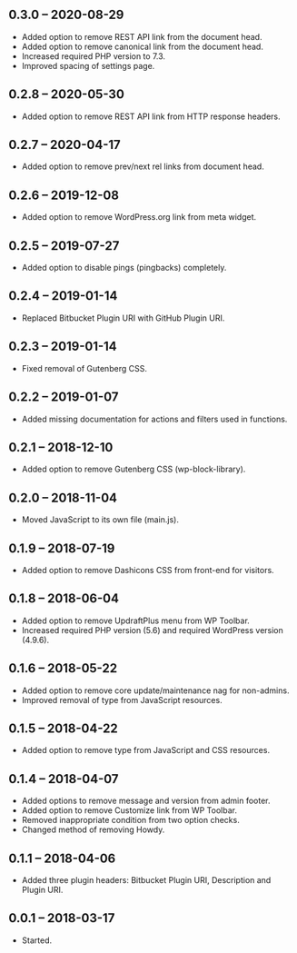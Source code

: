 ﻿
##  0.3.0 – 2020-08-29
-   Added option to remove REST API link from the document head.
-   Added option to remove canonical link from the document head.
-   Increased required PHP version to 7.3.
-   Improved spacing of settings page.

##  0.2.8 – 2020-05-30
-   Added option to remove REST API link from HTTP response headers.

##  0.2.7 – 2020-04-17
-   Added option to remove prev/next rel links from document head.

##  0.2.6 – 2019-12-08
-   Added option to remove WordPress.org link from meta widget.

##  0.2.5 – 2019-07-27
-   Added option to disable pings (pingbacks) completely.

##  0.2.4 – 2019-01-14
-   Replaced Bitbucket Plugin URI with GitHub Plugin URI.

##  0.2.3 – 2019-01-14
-   Fixed removal of Gutenberg CSS.

##  0.2.2 – 2019-01-07
-   Added missing documentation for actions and filters used in functions.

##  0.2.1 – 2018-12-10
-   Added option to remove Gutenberg CSS (wp-block-library).

##  0.2.0 – 2018-11-04
-   Moved JavaScript to its own file (main.js).

##  0.1.9 – 2018-07-19
-   Added option to remove Dashicons CSS from front-end for visitors.

##  0.1.8 – 2018-06-04
-   Added option to remove UpdraftPlus menu from WP Toolbar.
-   Increased required PHP version (5.6) and required WordPress version (4.9.6).

##  0.1.6 – 2018-05-22
-   Added option to remove core update/maintenance nag for non-admins.
-   Improved removal of type from JavaScript resources.

##  0.1.5 – 2018-04-22
-   Added option to remove type from JavaScript and CSS resources.

##  0.1.4 – 2018-04-07
-   Added options to remove message and version from admin footer.
-   Added option to remove Customize link from WP Toolbar.
-   Removed inappropriate condition from two option checks.
-   Changed method of removing Howdy.

##  0.1.1 – 2018-04-06
-   Added three plugin headers: Bitbucket Plugin URI, Description and Plugin URI.

##  0.0.1 – 2018-03-17
-   Started.
